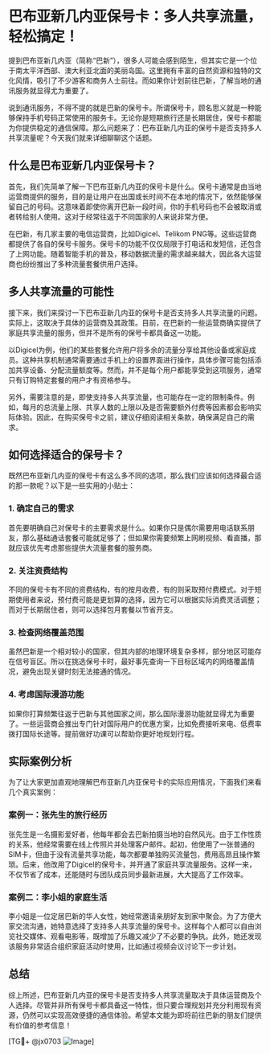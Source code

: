 # 巴布亚新几内亚保号卡：多人共享流量，轻松搞定！

提到巴布亚新几内亚（简称“巴新”），很多人可能会感到陌生，但其实它是一个位于南太平洋西部、澳大利亚北面的美丽岛国。这里拥有丰富的自然资源和独特的文化风情，吸引了不少游客和商务人士前往。而如果你计划前往巴新，了解当地的通讯服务就显得尤为重要了。

说到通讯服务，不得不提的就是巴新的保号卡。所谓保号卡，顾名思义就是一种能够保持手机号码正常使用的服务卡。无论你是短期旅行还是长期居住，保号卡都能为你提供稳定的通信保障。那么问题来了：巴布亚新几内亚的保号卡是否支持多人共享流量呢？今天我们就来详细聊聊这个话题。

## 什么是巴布亚新几内亚保号卡？

首先，我们先简单了解一下巴布亚新几内亚的保号卡是什么。保号卡通常是由当地运营商提供的服务，目的是让用户在出国或长时间不在本地的情况下，依然能够保留自己的号码。这意味着即使你离开巴新一段时间，你的手机号码也不会被取消或者转给别人使用。这对于经常往返于不同国家的人来说非常方便。

在巴新，有几家主要的电信运营商，比如Digicel、Telikom PNG等。这些运营商都提供了各自的保号卡服务。保号卡的功能不仅仅局限于打电话和发短信，还包含了上网功能。随着智能手机的普及，移动数据流量的需求越来越大，因此各大运营商也纷纷推出了多种流量套餐供用户选择。

## 多人共享流量的可能性

接下来，我们来探讨一下巴布亚新几内亚的保号卡是否支持多人共享流量的问题。实际上，这取决于具体的运营商及其政策。目前，在巴新的一些运营商确实提供了家庭共享流量的服务，但并不是所有的保号卡都具备这一功能。

以Digicel为例，他们的某些套餐允许用户将多余的流量分享给其他设备或家庭成员。这种共享机制通常需要通过手机上的设置界面进行操作，具体步骤可能包括添加共享设备、分配流量额度等。然而，并不是每个用户都能享受到这项服务，通常只有订购特定套餐的用户才有资格参与。

另外，需要注意的是，即使支持多人共享流量，也可能存在一定的限制条件。例如，每月的总流量上限、共享人数的上限以及是否需要额外付费等因素都会影响实际体验。因此，在购买保号卡之前，建议仔细阅读相关条款，确保满足自己的需求。

## 如何选择适合的保号卡？

既然巴布亚新几内亚的保号卡有这么多不同的选项，那么我们应该如何选择最合适的那一款呢？以下是一些实用的小贴士：

### 1. 确定自己的需求
首先要明确自己对保号卡的主要需求是什么。如果你只是偶尔需要用电话联系朋友，那么基础通话套餐可能就足够了；但如果你需要频繁上网刷视频、看直播，那就应该优先考虑那些提供大流量套餐的服务商。

### 2. 关注资费结构
不同的保号卡有不同的资费结构，有的按月收费，有的则采取预付费模式。对于短期使用者来说，预付费可能是更划算的选择，因为它可以根据实际消费灵活调整；而对于长期居住者，则可以选择包月套餐以节省开支。

### 3. 检查网络覆盖范围
虽然巴新是一个相对较小的国家，但其内部的地理环境复杂多样，部分地区可能存在信号盲区。所以在挑选保号卡时，最好事先查询一下目标区域内的网络覆盖情况，避免出现关键时刻无法接通的情况。

### 4. 考虑国际漫游功能
如果你打算频繁往返于巴新与其他国家之间，那么国际漫游功能就显得尤为重要了。一些运营商会推出专门针对国际用户的优惠方案，比如免费接听来电、低费率拨打国际长途等。提前做好功课可以帮助你更好地规划行程。

## 实际案例分析

为了让大家更加直观地理解巴布亚新几内亚保号卡的实际应用情况，下面我们来看几个真实案例：

### 案例一：张先生的旅行经历
张先生是一名摄影爱好者，他每年都会去巴新拍摄当地的自然风光。由于工作性质的关系，他经常需要在线上传照片并处理客户邮件。起初，他使用了一张普通的SIM卡，但由于没有流量共享功能，每次都要单独购买流量包，费用高昂且操作繁琐。后来，他改用了Digicel的保号卡，并开通了家庭共享流量服务。这样一来，不仅节省了成本，还能随时与团队成员同步最新进展，大大提高了工作效率。

### 案例二：李小姐的家庭生活
李小姐是一位定居巴新的华人女性，她经常邀请亲朋好友到家中聚会。为了方便大家交流沟通，她特意选择了支持多人共享流量的保号卡。这样每个人都可以自由浏览社交媒体、观看电影等，既增加了乐趣又减少了不必要的争执。此外，她还发现该服务非常适合组织家庭活动时使用，比如通过视频会议讨论下一步计划。

## 总结

综上所述，巴布亚新几内亚的保号卡是否支持多人共享流量取决于具体运营商及个人选择。尽管并非所有保号卡都具备这一特性，但只要合理规划并充分利用现有资源，仍然可以实现高效便捷的通信体验。希望本文能为即将前往巴新的朋友们提供有价值的参考信息！

[TG💪+ @jx0703 ![Image](https://github.com/user-attachments/assets/dbca1d08-cadb-493c-b0ec-ad6f7a83f270)]